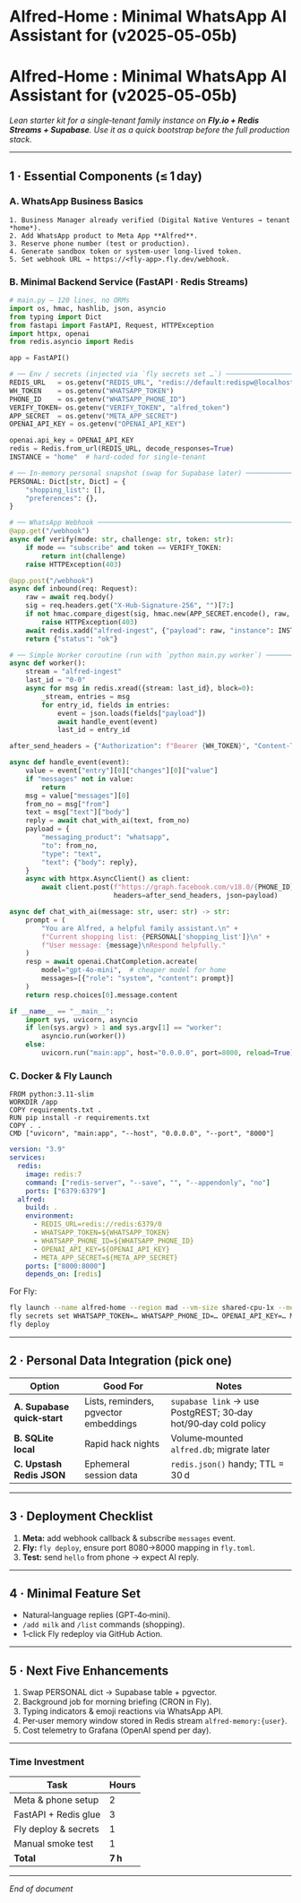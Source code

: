 # Alfred‑Home : Minimal WhatsApp AI Assistant for (v2025‑05‑05b)

# Alfred‑Home : Minimal WhatsApp AI Assistant for (v2025‑05‑05b)

*Lean starter kit for a single‑tenant family instance on **Fly.io + Redis Streams + Supabase**. Use it as a quick bootstrap before the full production stack.*

---

## 1 · Essential Components (≤ 1 day)

### A. WhatsApp Business Basics

```
1. Business Manager already verified (Digital Native Ventures → tenant *home*).
2. Add WhatsApp product to Meta App **Alfred**.
3. Reserve phone number (test or production).
4. Generate sandbox token or system‑user long‑lived token.
5. Set webhook URL → https://<fly‑app>.fly.dev/webhook.

```

### B. Minimal Backend Service (FastAPI · Redis Streams)

```python
# main.py – 120 lines, no ORMs
import os, hmac, hashlib, json, asyncio
from typing import Dict
from fastapi import FastAPI, Request, HTTPException
import httpx, openai
from redis.asyncio import Redis

app = FastAPI()

# ── Env / secrets (injected via `fly secrets set …`) ───────────────────────────
REDIS_URL   = os.getenv("REDIS_URL", "redis://default:redispw@localhost:6379/0")
WH_TOKEN    = os.getenv("WHATSAPP_TOKEN")
PHONE_ID    = os.getenv("WHATSAPP_PHONE_ID")
VERIFY_TOKEN= os.getenv("VERIFY_TOKEN", "alfred_token")
APP_SECRET  = os.getenv("META_APP_SECRET")
OPENAI_API_KEY = os.getenv("OPENAI_API_KEY")

openai.api_key = OPENAI_API_KEY
redis = Redis.from_url(REDIS_URL, decode_responses=True)
INSTANCE = "home"  # hard‑coded for single‑tenant

# ── In‑memory personal snapshot (swap for Supabase later) ──────────────────────
PERSONAL: Dict[str, Dict] = {
    "shopping_list": [],
    "preferences": {},
}

# ── WhatsApp Webhook ───────────────────────────────────────────────────────────
@app.get("/webhook")
async def verify(mode: str, challenge: str, token: str):
    if mode == "subscribe" and token == VERIFY_TOKEN:
        return int(challenge)
    raise HTTPException(403)

@app.post("/webhook")
async def inbound(req: Request):
    raw = await req.body()
    sig = req.headers.get("X-Hub-Signature-256", "")[7:]
    if not hmac.compare_digest(sig, hmac.new(APP_SECRET.encode(), raw, hashlib.sha256).hexdigest()):
        raise HTTPException(403)
    await redis.xadd("alfred-ingest", {"payload": raw, "instance": INSTANCE})
    return {"status": "ok"}

# ── Simple Worker coroutine (run with `python main.py worker`) ─────────────────
async def worker():
    stream = "alfred-ingest"
    last_id = "0-0"
    async for msg in redis.xread({stream: last_id}, block=0):
        _stream, entries = msg
        for entry_id, fields in entries:
            event = json.loads(fields["payload"])
            await handle_event(event)
            last_id = entry_id

after_send_headers = {"Authorization": f"Bearer {WH_TOKEN}", "Content-Type": "application/json"}

async def handle_event(event):
    value = event["entry"][0]["changes"][0]["value"]
    if "messages" not in value:
        return
    msg = value["messages"][0]
    from_no = msg["from"]
    text = msg["text"]["body"]
    reply = await chat_with_ai(text, from_no)
    payload = {
        "messaging_product": "whatsapp",
        "to": from_no,
        "type": "text",
        "text": {"body": reply},
    }
    async with httpx.AsyncClient() as client:
        await client.post(f"https://graph.facebook.com/v18.0/{PHONE_ID}/messages",
                          headers=after_send_headers, json=payload)

async def chat_with_ai(message: str, user: str) -> str:
    prompt = (
        "You are Alfred, a helpful family assistant.\n" +
        f"Current shopping list: {PERSONAL['shopping_list']}\n" +
        f"User message: {message}\nRespond helpfully."
    )
    resp = await openai.ChatCompletion.acreate(
        model="gpt-4o-mini",  # cheaper model for home
        messages=[{"role": "system", "content": prompt}]
    )
    return resp.choices[0].message.content

if __name__ == "__main__":
    import sys, uvicorn, asyncio
    if len(sys.argv) > 1 and sys.argv[1] == "worker":
        asyncio.run(worker())
    else:
        uvicorn.run("main:app", host="0.0.0.0", port=8000, reload=True)

```

### C. Docker & Fly Launch

```
FROM python:3.11-slim
WORKDIR /app
COPY requirements.txt .
RUN pip install -r requirements.txt
COPY . .
CMD ["uvicorn", "main:app", "--host", "0.0.0.0", "--port", "8000"]

```

```yaml
version: "3.9"
services:
  redis:
    image: redis:7
    command: ["redis-server", "--save", "", "--appendonly", "no"]
    ports: ["6379:6379"]
  alfred:
    build: .
    environment:
      - REDIS_URL=redis://redis:6379/0
      - WHATSAPP_TOKEN=${WHATSAPP_TOKEN}
      - WHATSAPP_PHONE_ID=${WHATSAPP_PHONE_ID}
      - OPENAI_API_KEY=${OPENAI_API_KEY}
      - META_APP_SECRET=${META_APP_SECRET}
    ports: ["8000:8000"]
    depends_on: [redis]

```

For Fly:

```bash
fly launch --name alfred-home --region mad --vm-size shared-cpu-1x --memory 256
fly secrets set WHATSAPP_TOKEN=… WHATSAPP_PHONE_ID=… OPENAI_API_KEY=… META_APP_SECRET=…
fly deploy

```

---

## 2 · Personal Data Integration (pick one)

| Option | Good For | Notes |
| --- | --- | --- |
| **A. Supabase quick‑start** | Lists, reminders, pgvector embeddings | `supabase link` → use PostgREST; 30‑day hot/90‑day cold policy |
| **B. SQLite local** | Rapid hack nights | Volume‑mounted `alfred.db`; migrate later |
| **C. Upstash Redis JSON** | Ephemeral session data | `redis.json()` handy; TTL = 30 d |

---

## 3 · Deployment Checklist

1. **Meta:** add webhook callback & subscribe `messages` event.
2. **Fly:** `fly deploy`, ensure port 8080->8000 mapping in `fly.toml`.
3. **Test:** send `hello` from phone → expect AI reply.

---

## 4 · Minimal Feature Set

- Natural‑language replies (GPT‑4o‑mini).
- `/add milk` and `/list` commands (shopping).
- 1‑click Fly redeploy via GitHub Action.

---

## 5 · Next Five Enhancements

1. Swap PERSONAL dict → Supabase table + pgvector.
2. Background job for morning briefing (CRON in Fly).
3. Typing indicators & emoji reactions via WhatsApp API.
4. Per‑user memory window stored in Redis stream `alfred‑memory:{user}`.
5. Cost telemetry to Grafana (OpenAI spend per day).

---

### Time Investment

| Task | Hours |
| --- | --- |
| Meta & phone setup | 2 |
| FastAPI + Redis glue | 3 |
| Fly deploy & secrets | 1 |
| Manual smoke test | 1 |
| **Total** | **7 h** |

---

*End of document*
